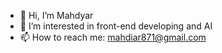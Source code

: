 - 👋 Hi, I’m Mahdyar
- 👀 I’m interested in front-end developing and AI
- 📫 How to reach me: mahdiar871@gmail.com

